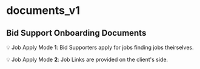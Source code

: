 # documents_v1

## Bid Support Onboarding Documents

💡 Job Apply Mode **1**: Bid Supporters apply for jobs finding jobs theirselves.

💡 Job Apply Mode **2**: Job Links are provided on the client's side.